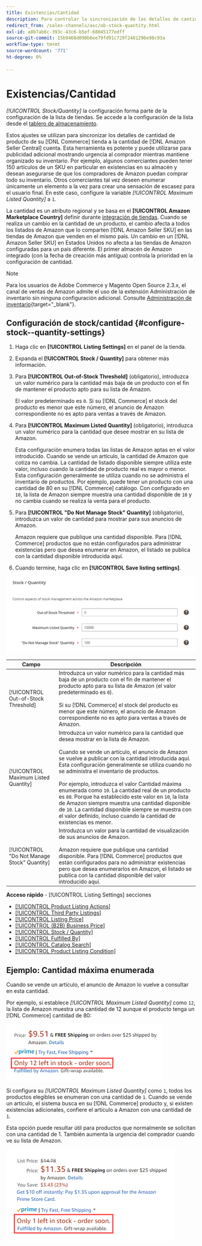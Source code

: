 ```yaml
---
title: Existencias/Cantidad
description: Para controlar la sincronización de los detalles de cantidad de producto de su tienda de comercio a su [!DNL Amazon Seller Central] cuenta, actualice la configuración Stock/Quantity.
redirect_from: /sales-channels/asc/ob-stock-quantity.html
exl-id: a8b7ab6c-393c-43c6-b5ef-68845177edff
source-git-commit: 15b9468d090b6ee79fd91c729f2481296e98c93a
workflow-type: tm+mt
source-wordcount: '771'
ht-degree: 0%

---
```


# Existencias/Cantidad

*[!UICONTROL Stock/Quantity]* la configuración forma parte de la configuración de la lista de tiendas. Se accede a la configuración de la lista desde el [tablero de almacenamiento](./amazon-store-dashboard.md).

Estos ajustes se utilizan para sincronizar los detalles de cantidad de producto de su [!DNL Commerce] tienda a la cantidad de [!DNL Amazon Seller Central] cuenta. Esta herramienta es potente y puede utilizarse para publicidad adicional mostrando urgencia al comprador mientras mantiene organizado su inventario. Por ejemplo, algunos comerciantes pueden tener 150 artículos de un SKU en particular en existencias en su almacén y desean asegurarse de que los compradores de Amazon puedan comprar todo su inventario. Otros comerciantes tal vez deseen enumerar únicamente un elemento a la vez para crear una sensación de escasez para el usuario final. En este caso, configure la variable *[!UICONTROL Maximum Listed Quantity]* a `1`.

La cantidad es un atributo regional y se basa en el **[!UICONTROL Amazon Marketplace Country]** definir durante [integración de tiendas](./store-integration.md). Cuando se realiza un cambio en la cantidad de un producto, el cambio afecta a todos los listados de Amazon que lo comparten [!DNL Amazon Seller SKU] en las tiendas de Amazon que venden en el mismo país. Un cambio en un [!DNL Amazon Seller SKU] en Estados Unidos no afecta a las tiendas de Amazon configuradas para un país diferente. El primer almacén de Amazon integrado (con la fecha de creación más antigua) controla la prioridad en la configuración de cantidad.

>[!NOTE]
>
>Para los usuarios de Adobe Commerce y Magento Open Source 2.3.x, el canal de ventas de Amazon admite el uso de la extensión Administración de inventario sin ninguna configuración adicional. Consulte [Administración de inventario](https://docs.magento.com/user-guide/v2.3/catalog/inventory-management.html){target=&quot;_blank&quot;}.

## Configuración de stock/cantidad {#configure-stock--quantity-settings}

1. Haga clic en **[!UICONTROL Listing Settings]** en el panel de la tienda.

1. Expanda el **[!UICONTROL Stock / Quantity]** para obtener más información.

1. Para **[!UICONTROL Out-of-Stock Threshold]** (obligatorio), introduzca un valor numérico para la cantidad más baja de un producto con el fin de mantener el producto apto para su lista de Amazon.

   El valor predeterminado es `0`. Si su [!DNL Commerce] el stock del producto es menor que este número, el anuncio de Amazon correspondiente no es apto para ventas a través de Amazon.

1. Para **[!UICONTROL Maximum Listed Quantity]** (obligatorio), introduzca un valor numérico para la cantidad que desee mostrar en su lista de Amazon.

   Esta configuración enumera todas las listas de Amazon aptas en el valor introducido. Cuando se vende un artículo, la cantidad de Amazon que cotiza no cambia. La cantidad de listado disponible siempre utiliza este valor, incluso cuando la cantidad de producto real es mayor o menor. Esta configuración generalmente se utiliza cuando no se administra el inventario de productos. Por ejemplo, puede tener un producto con una cantidad de 80 en su [!DNL Commerce] catálogo. Con configurado en `10`, la lista de Amazon siempre muestra una cantidad disponible de `10` y no cambia cuando se realiza la venta para el producto.

1. Para **[!UICONTROL "Do Not Manage Stock" Quantity]** (obligatorio), introduzca un valor de cantidad para mostrar para sus anuncios de Amazon.

   Amazon requiere que publique una cantidad disponible. Para [!DNL Commerce] productos que no están configurados para administrar existencias pero que desea enumerar en Amazon, el listado se publica con la cantidad disponible introducida aquí.

1. Cuando termine, haga clic en **[!UICONTROL Save listing settings]**.

![Ajustes de stock/cantidad](assets/amazon-stock-quantity.png)

| Campo | Descripción |
|---|---|
| [!UICONTROL Out-of-Stock Threshold] | Introduzca un valor numérico para la cantidad más baja de un producto con el fin de mantener el producto apto para su lista de Amazon (el valor predeterminado es `0`).<br><br>Si su [!DNL Commerce] el stock del producto es menor que este número, el anuncio de Amazon correspondiente no es apto para ventas a través de Amazon. |
| [!UICONTROL Maximum Listed Quantity] | Introduzca un valor numérico para la cantidad que desea mostrar en la lista de Amazon.<br><br>Cuando se vende un artículo, el anuncio de Amazon se vuelve a publicar con la cantidad introducida aquí. Esta configuración generalmente se utiliza cuando no se administra el inventario de productos.<br><br>Por ejemplo, introduzca el valor Cantidad máxima enumerada como `10`. La cantidad real de un producto es `80`. Porque ha establecido este valor en `10`, la lista de Amazon siempre muestra una cantidad disponible de `10`. La cantidad disponible siempre se muestra con el valor definido, incluso cuando la cantidad de existencias es menor. |
| [!UICONTROL "Do Not Manage Stock" Quantity] | Introduzca un valor para la cantidad de visualización de sus anuncios de Amazon.<br><br>Amazon requiere que publique una cantidad disponible. Para [!DNL Commerce] productos que están configurados para no administrar existencias pero que desea enumerarlos en Amazon, el listado se publica con la cantidad disponible del valor introducido aquí. |

**Acceso rápido** - [!UICONTROL Listing Settings] secciones

- [[!UICONTROL Product Listing Actions]](./product-listing-actions.md)
- [[!UICONTROL Third Party Listings]](./third-party-listing-settings.md)
- [[!UICONTROL Listing Price]](./listing-price.md)
- [[!UICONTROL (B2B) Business Price]](./business-pricing.md)
- [[!UICONTROL Stock / Quantity]](./stock-quantity.md)
- [[!UICONTROL Fulfilled By]](./fulfilled-by.md)
- [[!UICONTROL Catalog Search]](./catalog-search.md)
- [[!UICONTROL Product Listing Condition]](./product-listing-condition.md)

## Ejemplo: Cantidad máxima enumerada

Cuando se vende un artículo, el anuncio de Amazon lo vuelve a consultar en esta cantidad.

Por ejemplo, si establece *[!UICONTROL Maximum Listed Quantity]* como `12`, la lista de Amazon muestra una cantidad de 12 aunque el producto tenga un [!DNL Commerce] cantidad de 80:

![Ejemplo 1 de cantidad máxima enumerada](assets/amazon-max-listed-quantity.png)

Si configura su *[!UICONTROL Maximum Listed Quantity]* como `1`, todos los productos elegibles se enumeran con una cantidad de `1`. Cuando se vende un artículo, el sistema busca en su [!DNL Commerce] producto y, si existen existencias adicionales, confiere el artículo a Amazon con una cantidad de `1`.

Esta opción puede resultar útil para productos que normalmente se solicitan con una cantidad de 1. También aumenta la urgencia del comprador cuando ve su lista de Amazon.

![Ejemplo de cantidad máxima enumerada 2](assets/amazon-max-listed-quantity-1.png)
